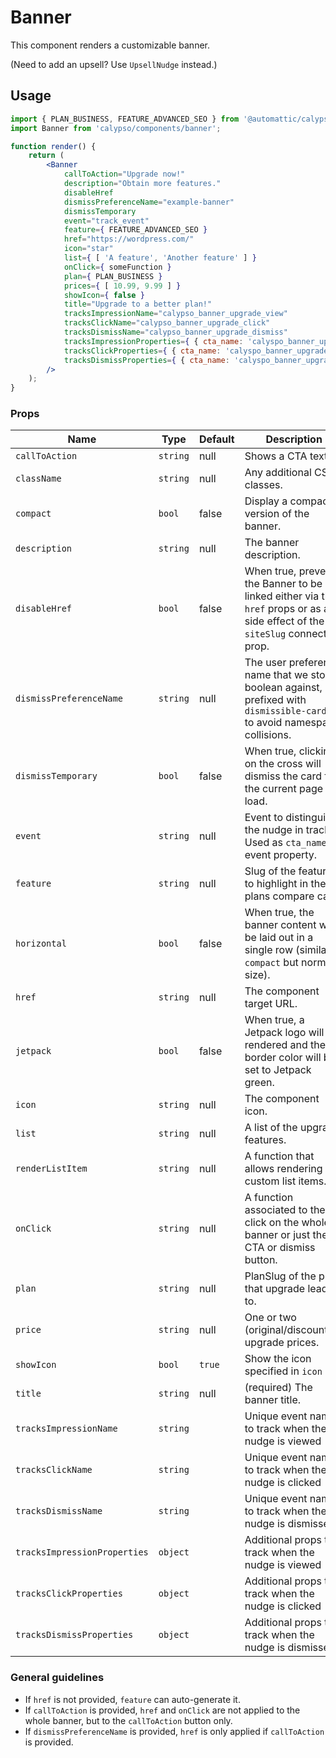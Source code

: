 # Banner

This component renders a customizable banner.

(Need to add an upsell? Use `UpsellNudge` instead.)

## Usage

```jsx
import { PLAN_BUSINESS, FEATURE_ADVANCED_SEO } from '@automattic/calypso-products';
import Banner from 'calypso/components/banner';

function render() {
	return (
		<Banner
			callToAction="Upgrade now!"
			description="Obtain more features."
			disableHref
			dismissPreferenceName="example-banner"
			dismissTemporary
			event="track_event"
			feature={ FEATURE_ADVANCED_SEO }
			href="https://wordpress.com/"
			icon="star"
			list={ [ 'A feature', 'Another feature' ] }
			onClick={ someFunction }
			plan={ PLAN_BUSINESS }
			prices={ [ 10.99, 9.99 ] }
			showIcon={ false }
			title="Upgrade to a better plan!"
			tracksImpressionName="calypso_banner_upgrade_view"
			tracksClickName="calypso_banner_upgrade_click"
			tracksDismissName="calypso_banner_upgrade_dismiss"
			tracksImpressionProperties={ { cta_name: 'calyspo_banner_upgrade' } }
			tracksClickProperties={ { cta_name: 'calyspo_banner_upgrade' } }
			tracksDismissProperties={ { cta_name: 'calyspo_banner_upgrade' } }
		/>
	);
}
```

### Props

| Name                         | Type     | Default | Description                                                                                                                  |
| ---------------------------- | -------- | ------- | ---------------------------------------------------------------------------------------------------------------------------- |
| `callToAction`               | `string` | null    | Shows a CTA text.                                                                                                            |
| `className`                  | `string` | null    | Any additional CSS classes.                                                                                                  |
| `compact`                    | `bool`   | false   | Display a compact version of the banner.                                                                                     |
| `description`                | `string` | null    | The banner description.                                                                                                      |
| `disableHref`                | `bool`   | false   | When true, prevent the Banner to be linked either via the `href` props or as a side effect of the `siteSlug` connected prop. |
| `dismissPreferenceName`      | `string` | null    | The user preference name that we store a boolean against, prefixed with `dismissible-card-` to avoid namespace collisions.   |
| `dismissTemporary`           | `bool`   | false   | When true, clicking on the cross will dismiss the card for the current page load.                                            |
| `event`                      | `string` | null    | Event to distinguish the nudge in tracks. Used as <code>cta_name</code> event property.                                      |
| `feature`                    | `string` | null    | Slug of the feature to highlight in the plans compare card.                                                                  |
| `horizontal`                 | `bool`   | false   | When true, the banner content will be laid out in a single row (similar to `compact` but normal size).                       |
| `href`                       | `string` | null    | The component target URL.                                                                                                    |
| `jetpack`                    | `bool`   | false   | When true, a Jetpack logo will be rendered and the border color will be set to Jetpack green.                                |
| `icon`                       | `string` | null    | The component icon.                                                                                                          |
| `list`                       | `string` | null    | A list of the upgrade features.                                                                                              |
| `renderListItem`             | `string` | null    | A function that allows rendering of custom list items.                                                                       |
| `onClick`                    | `string` | null    | A function associated to the click on the whole banner or just the CTA or dismiss button.                                    |
| `plan`                       | `string` | null    | PlanSlug of the plan that upgrade leads to.                                                                                  |
| `price`                      | `string` | null    | One or two (original/discounted) upgrade prices.                                                                             |
| `showIcon`                   | `bool`   | `true`  | Show the icon specified in `icon`                                                                                            |
| `title`                      | `string` | null    | (required) The banner title.                                                                                                 |
| `tracksImpressionName`       | `string` |         | Unique event name to track when the nudge is viewed                                                                          |
| `tracksClickName`            | `string` |         | Unique event name to track when the nudge is clicked                                                                         |
| `tracksDismissName`          | `string` |         | Unique event name to track when the nudge is dismissed                                                                       |
| `tracksImpressionProperties` | `object` |         | Additional props to track when the nudge is viewed                                                                           |
| `tracksClickProperties`      | `object` |         | Additional props to track when the nudge is clicked                                                                          |
| `tracksDismissProperties`    | `object` |         | Additional props to track when the nudge is dismissed                                                                        |

### General guidelines

- If `href` is not provided, `feature` can auto-generate it.
- If `callToAction` is provided, `href` and `onClick` are not applied to the whole banner, but to the `callToAction` button only.
- If `dismissPreferenceName` is provided, `href` is only applied if `callToAction` is provided.
